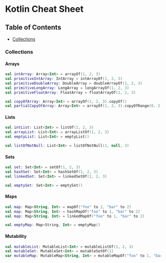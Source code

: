 # Kotlin Cheat Sheet

## Table of Contents

- [Collections](#collections)

### Collections

#### Arrays
```kotlin
val intArray: Array<Int> = arrayOf(1, 2, 3)
val primitiveIntArray: IntArray = intArrayOf(1, 2, 3)
val primitiveDoubleArray: DoubleArray = doubleArrayOf(1, 2, 3)
val primitiveLongArray: LongArray = longArrayOf(1, 2, 3)
val primitiveFloatArray: FloatArray = floatArrayOf(1, 2, 3)

val copyOfArray: Array<Int> = arrayOf(1, 2, 3).copyOf()
val partialCopyOfArray: Array<Int> = arrayOf(1, 2, 3).copyOfRange(0, 2)
```

#### Lists
```kotlin
val intList: List<Int> = listOf(1, 2, 3)
val arrayList: List<Int> = arrayListOf(1, 2, 3)
val emptyList: List<Int> = emptyList()

val listOfNotNull: List<Int> = listOfNotNull(1, null, 3)
```

#### Sets
```kotlin
val set: Set<Int> = setOf(1, 2, 3)
val hashSet: Set<Int> = hashSetOf(1, 2, 3)
val linkedSet: Set<Int> = linkedSetOf(1, 2, 3)

val emptySet: Set<Int> = emptySet()
```

#### Maps
```kotlin
val map: Map<String, Int> = mapOf("foo" to 1, "bar" to 2)
val map: Map<String, Int> = hashMapOf("foo" to 1, "bar" to 2)
val map: Map<String, Int> = linkedMapOf("foo" to 1, "bar" to 2)

val emptyMap: Map<St­ring, Int> = emptyMap()
```

#### Mutability
```kotlin
val mutableList: MutableList<Int> = mutableListOf(1, 2, 3)
val mutableSet: MutableSet<Int> = mutableSetOf(1)
var mutableMap: MutableMap<String, Int> = mutableMapOf("foo" to 1, "bar" to 2)
```
